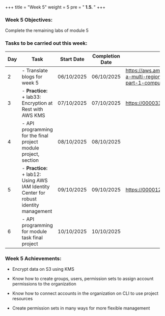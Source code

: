 +++
title = "Week 5"
weight = 5
pre = "<b> 1.5. </b>"
+++

### Week 5 Objectives:

Complete the remaining labs of module 5

### Tasks to be carried out this week:
| Day | Task| Start Date | Completion Date | Reference Material |
| --- | ------------------------------------------------------------------------------------------------------------------------------------------------------------------------------------------------ | ------------ | --------------- | ----------------------------------------- |
| 2 | - Translate blogs for week 5 | 06/10/2025 | 06/10/2025 | <https://aws.amazon.com/blogs/architecture/creating-a-multi-region-application-with-aws-services-part-1-compute-and-security/>
| 3 | - **Practice:** <br>+ lab33: Encryption at Rest with AWS KMS | 07/10/2025 | 07/10/2025 | <https://000033.awsstudygroup.com/vi/>
| 4 | - API programming for the final project module project, section | 08/10/2025 | 08/10/2025 |
| 5 | - **Practice:** <br>+ lab12: Using AWS IAM Identity Center for robust identity management | 09/10/2025 | 09/10/2025 | <https://000012.awsstudygroup.com/vi/>
| 6 | - API programming for module task final project | 10/10/2025 | 10/10/2025 |

### Week 5 Achievements:

* Encrypt data on S3 using KMS

* Know how to create groups, users, permission sets to assign account permissions to the organization

* Know how to connect accounts in the organization on CLI to use project resources

* Create permission sets in many ways for more flexible management
